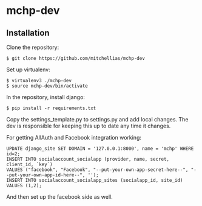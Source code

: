 mchp-dev
========

Installation
------------

Clone the repository:
```
$ git clone https://github.com/mitchellias/mchp-dev
```
Set up virtualenv: 
```
$ virtualenv3 ./mchp-dev
$ source mchp-dev/bin/activate
```
In the repository, install django:
```
$ pip install -r requirements.txt
```
Copy the settings_template.py to settings.py and add local changes. The dev is responsible for keeping this up to date any time it changes.

For getting AllAuth and Facebook integration working:
```
UPDATE django_site SET DOMAIN = '127.0.0.1:8000', name = 'mchp' WHERE id=2;
INSERT INTO socialaccount_socialapp (provider, name, secret, client_id, `key`)
VALUES ("facebook", "Facebook", "--put-your-own-app-secret-here--", "--put-your-own-app-id-here--", '');
INSERT INTO socialaccount_socialapp_sites (socialapp_id, site_id) VALUES (1,2);
```
And then set up the facebook side as well.
